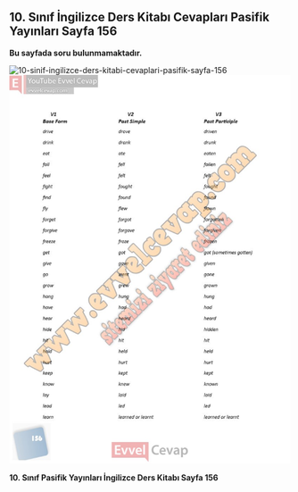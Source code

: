 ## 10. Sınıf İngilizce Ders Kitabı Cevapları Pasifik Yayınları Sayfa 156

**Bu sayfada soru bulunmamaktadır.**

![10-sinif-ingilizce-ders-kitabi-cevaplari-pasifik-sayfa-156]()![10-sinif-ingilizce-ders-kitabi-cevaplari-pasifik-sayfa-156](./image1.webp)

**10. Sınıf Pasifik Yayınları İngilizce Ders Kitabı Sayfa 156**